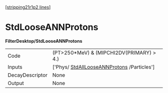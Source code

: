 [[stripping21r1p2 lines]](./stripping21r1p2-index)

# StdLooseANNProtons

**FilterDesktop/StdLooseANNProtons**

|                 |                                                                                         |
|-----------------|-----------------------------------------------------------------------------------------|
| Code            | (PT\>250\*MeV) & (MIPCHI2DV(PRIMARY) \> 4.)                                             |
| Inputs          | ['Phys/ [StdAllLooseANNProtons](./stripping21r1p2-stdalllooseannprotons) /Particles'] |
| DecayDescriptor | None                                                                                    |
| Output          | None                                                                                    |
